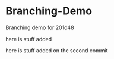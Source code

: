 # Branching-Demo
Branching demo for 201d48

here is stuff added 

here is stuff added on the second commit